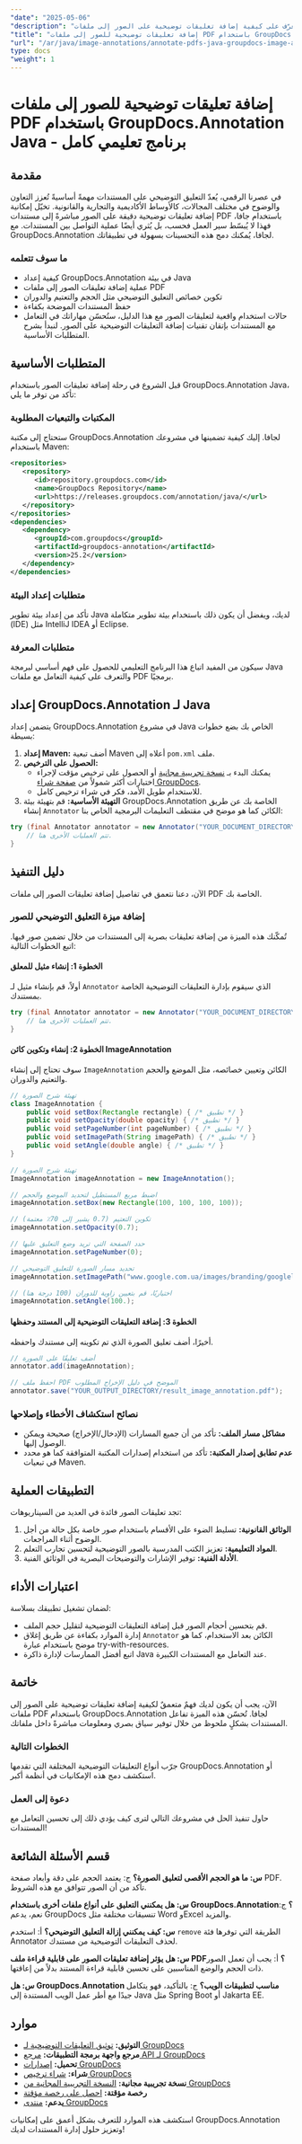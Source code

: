```yaml
---
"date": "2025-05-06"
"description": "تعرّف على كيفية إضافة تعليقات توضيحية على الصور إلى ملفات PDF باستخدام GroupDocs.Annotation لجافا. بسّط سير عمل مستنداتك وحسّن التعاون."
"title": "إضافة تعليقات توضيحية للصور إلى ملفات PDF باستخدام GroupDocs.Annotation Java - برنامج تعليمي كامل"
"url": "/ar/java/image-annotations/annotate-pdfs-java-groupdocs-image-annotations/"
type: docs
"weight": 1
---
```


# إضافة تعليقات توضيحية للصور إلى ملفات PDF باستخدام GroupDocs.Annotation Java - برنامج تعليمي كامل
## مقدمة
في عصرنا الرقمي، يُعدّ التعليق التوضيحي على المستندات مهمةً أساسيةً تُعزز التعاون والوضوح في مختلف المجالات، كالأوساط الأكاديمية والتجارية والقانونية. تخيّل إمكانية إضافة تعليقات توضيحية دقيقة على الصور مباشرةً إلى مستندات PDF باستخدام جافا، فهذا لا يُبسّط سير العمل فحسب، بل يُثري أيضًا عملية التواصل بين المستندات. مع GroupDocs.Annotation لجافا، يُمكنك دمج هذه التحسينات بسهولة في تطبيقاتك.

### ما سوف تتعلمه
- كيفية إعداد GroupDocs.Annotation في بيئة Java
- عملية إضافة تعليقات الصور إلى ملفات PDF
- تكوين خصائص التعليق التوضيحي مثل الحجم والتعتيم والدوران
- حفظ المستندات الموضحة بكفاءة
- حالات استخدام واقعية لتعليقات الصور
مع هذا الدليل، ستُحسّن مهاراتك في التعامل مع المستندات بإتقان تقنيات إضافة التعليقات التوضيحية على الصور. لنبدأ بشرح المتطلبات الأساسية.
## المتطلبات الأساسية
قبل الشروع في رحلة إضافة تعليقات الصور باستخدام GroupDocs.Annotation Java، تأكد من توفر ما يلي:
### المكتبات والتبعيات المطلوبة
ستحتاج إلى مكتبة GroupDocs.Annotation لجافا. إليك كيفية تضمينها في مشروعك باستخدام Maven:
```xml
<repositories>
   <repository>
      <id>repository.groupdocs.com</id>
      <name>GroupDocs Repository</name>
      <url>https://releases.groupdocs.com/annotation/java/</url>
   </repository>
</repositories>
<dependencies>
   <dependency>
      <groupId>com.groupdocs</groupId>
      <artifactId>groupdocs-annotation</artifactId>
      <version>25.2</version>
   </dependency>
</dependencies>
```
### متطلبات إعداد البيئة
تأكد من إعداد بيئة تطوير Java لديك، ويفضل أن يكون ذلك باستخدام بيئة تطوير متكاملة (IDE) مثل IntelliJ IDEA أو Eclipse.
### متطلبات المعرفة
سيكون من المفيد اتباع هذا البرنامج التعليمي للحصول على فهم أساسي لبرمجة Java والتعرف على كيفية التعامل مع ملفات PDF برمجيًا.
## إعداد GroupDocs.Annotation لـ Java
يتضمن إعداد GroupDocs.Annotation في مشروع Java الخاص بك بضع خطوات بسيطة:
1. **إعداد Maven:** أضف تبعية Maven أعلاه إلى `pom.xml` ملف.
2. **الحصول على الترخيص:**
   - يمكنك البدء بـ [نسخة تجريبية مجانية](https://releases.groupdocs.com/annotation/java/) أو الحصول على ترخيص مؤقت لإجراء اختبارات أكثر شمولاً من [صفحة شراء GroupDocs](https://purchase.groupdocs.com/temporary-license/).
   - للاستخدام طويل الأمد، فكر في شراء ترخيص كامل.
3. **التهيئة الأساسية:**
   قم بتهيئة بيئة GroupDocs.Annotation الخاصة بك عن طريق إنشاء `Annotator` الكائن كما هو موضح في مقتطف التعليمات البرمجية الخاص بنا:

```java
try (final Annotator annotator = new Annotator("YOUR_DOCUMENT_DIRECTORY/input.pdf")) {
    // تتم العمليات الأخرى هنا.
}
```
## دليل التنفيذ
الآن، دعنا نتعمق في تفاصيل إضافة تعليقات الصور إلى ملفات PDF الخاصة بك.
### إضافة ميزة التعليق التوضيحي للصور
تُمكّنك هذه الميزة من إضافة تعليقات بصرية إلى المستندات من خلال تضمين صور فيها. اتبع الخطوات التالية:
#### الخطوة 1: إنشاء مثيل للمعلق
أولاً، قم بإنشاء مثيل لـ `Annotator` الذي سيقوم بإدارة التعليقات التوضيحية الخاصة بمستندك.
```java
try (final Annotator annotator = new Annotator("YOUR_DOCUMENT_DIRECTORY/input.pdf")) {
    // تتم العمليات الأخرى هنا.
}
```
#### الخطوة 2: إنشاء وتكوين كائن ImageAnnotation
سوف تحتاج إلى إنشاء `ImageAnnotation` الكائن وتعيين خصائصه، مثل الموضع والحجم والتعتيم والدوران.
```java
// تهيئة شرح الصورة
class ImageAnnotation {
    public void setBox(Rectangle rectangle) { /* تطبيق */ }
    public void setOpacity(double opacity) { /* تطبيق */ }
    public void setPageNumber(int pageNumber) { /* تطبيق */ }
    public void setImagePath(String imagePath) { /* تطبيق */ }
    public void setAngle(double angle) { /* تطبيق */ }
}

// تهيئة شرح الصورة
ImageAnnotation imageAnnotation = new ImageAnnotation();

// اضبط مربع المستطيل لتحديد الموضع والحجم
imageAnnotation.setBox(new Rectangle(100, 100, 100, 100));

// تكوين التعتيم (0.7 يشير إلى 70٪ معتمة)
imageAnnotation.setOpacity(0.7);

// حدد الصفحة التي تريد وضع التعليق عليها
imageAnnotation.setPageNumber(0);

// تحديد مسار الصورة للتعليق التوضيحي
imageAnnotation.setImagePath("www.google.com.ua/images/branding/googlelogo/2x/googlelogo_color_92x30dp.png");

// اختياريًا، قم بتعيين زاوية للدوران (100 درجة هنا)
imageAnnotation.setAngle(100.);
```
#### الخطوة 3: إضافة التعليقات التوضيحية إلى المستند وحفظها
أخيرًا، أضف تعليق الصورة الذي تم تكوينه إلى مستندك واحفظه.
```java
// أضف تعليقًا على الصورة
annotator.add(imageAnnotation);

// احفظ ملف PDF الموضح في دليل الإخراج المطلوب
annotator.save("YOUR_OUTPUT_DIRECTORY/result_image_annotation.pdf");
```
### نصائح استكشاف الأخطاء وإصلاحها
- **مشاكل مسار الملف:** تأكد من أن جميع المسارات (الإدخال/الإخراج) صحيحة ويمكن الوصول إليها.
- **عدم تطابق إصدار المكتبة:** تأكد من استخدام إصدارات المكتبة المتوافقة كما هو محدد في تبعيات Maven.
## التطبيقات العملية
تجد تعليقات الصور فائدة في العديد من السيناريوهات:
1. **الوثائق القانونية:** تسليط الضوء على الأقسام باستخدام صور خاصة بكل حالة من أجل الوضوح أثناء المراجعات.
2. **المواد التعليمية:** تعزيز الكتب المدرسية بالصور التوضيحية لتحسين تجارب التعلم.
3. **الأدلة الفنية:** توفير الإشارات والتوضيحات البصرية في الوثائق الفنية.
## اعتبارات الأداء
لضمان تشغيل تطبيقك بسلاسة:
- قم بتحسين أحجام الصور قبل إضافة التعليقات التوضيحية لتقليل حجم الملف.
- إدارة الموارد بكفاءة عن طريق إغلاق `Annotator` الكائن بعد الاستخدام، كما هو موضح باستخدام عبارة try-with-resources.
- اتبع أفضل الممارسات لإدارة ذاكرة Java عند التعامل مع المستندات الكبيرة.
## خاتمة
الآن، يجب أن يكون لديك فهمٌ متعمقٌ لكيفية إضافة تعليقات توضيحية على الصور إلى ملفات PDF باستخدام GroupDocs.Annotation لجافا. تُحسّن هذه الميزة تفاعل المستندات بشكلٍ ملحوظ من خلال توفير سياق بصري ومعلومات مباشرةً داخل ملفاتك.
### الخطوات التالية
جرّب أنواع التعليقات التوضيحية المختلفة التي تقدمها GroupDocs.Annotation أو استكشف دمج هذه الإمكانيات في أنظمة أكبر.
### دعوة إلى العمل
حاول تنفيذ الحل في مشروعك التالي لترى كيف يؤدي ذلك إلى تحسين التعامل مع المستندات!
## قسم الأسئلة الشائعة
**س: ما هو الحجم الأقصى لتعليق الصورة؟**
ج: يعتمد الحجم على دقة وأبعاد صفحة PDF. تأكد من أن الصور تتوافق مع هذه الشروط.

**س: هل يمكنني التعليق على أنواع ملفات أخرى باستخدام GroupDocs.Annotation؟**
ج: نعم، يدعم GroupDocs تنسيقات مختلفة مثل Word وExcel والمزيد.

**س: كيف يمكنني إزالة التعليق التوضيحي؟**
أ: استخدم `remove` الطريقة التي توفرها فئة Annotator لحذف التعليقات التوضيحية من مستندك.

**س: هل يؤثر إضافة تعليقات الصور على قابلية قراءة ملف PDF؟**
أ: يجب أن تعمل الصور ذات الحجم والوضع المناسبين على تحسين قابلية قراءة المستند بدلاً من إعاقتها.

**س: هل GroupDocs.Annotation مناسب لتطبيقات الويب؟**
ج: بالتأكيد، فهو يتكامل جيدًا مع أطر عمل الويب المستندة إلى Java مثل Spring Boot أو Jakarta EE.
## موارد
- **التوثيق:** [توثيق التعليقات التوضيحية لـ GroupDocs](https://docs.groupdocs.com/annotation/java/)
- **مرجع واجهة برمجة التطبيقات:** [مرجع API لـ GroupDocs](https://reference.groupdocs.com/annotation/java/)
- **تحميل:** [إصدارات GroupDocs](https://releases.groupdocs.com/annotation/java/)
- **شراء:** [شراء ترخيص GroupDocs](https://purchase.groupdocs.com/buy)
- **نسخة تجريبية مجانية:** [النسخة التجريبية المجانية من GroupDocs](https://releases.groupdocs.com/annotation/java/)
- **رخصة مؤقتة:** [احصل على رخصة مؤقتة](https://purchase.groupdocs.com/temporary-license/)
- **يدعم:** [منتدى GroupDocs](https://forum.groupdocs.com/c/annotation/) 

استكشف هذه الموارد للتعرف بشكل أعمق على إمكانيات GroupDocs.Annotation وتعزيز حلول إدارة المستندات لديك!